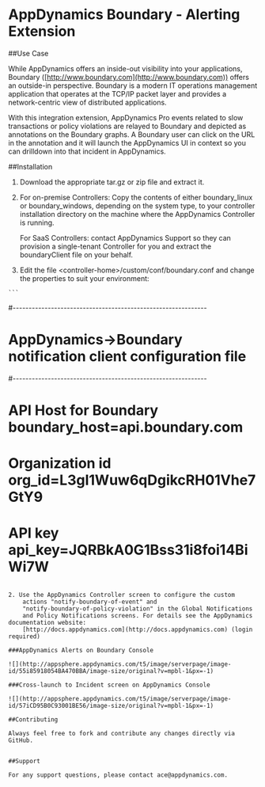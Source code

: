# AppDynamics Boundary - Alerting Extension

##Use Case

While AppDynamics offers an inside-out visibility into your
applications, Boundary 
([http://www.boundary.com](http://www.boundary.com)) offers an
outside-in perspective. Boundary is a modern IT operations management application that operates at the
TCP/IP packet layer and provides a network-centric view of distributed applications.

With this integration extension, AppDynamics Pro events related to slow transactions or policy violations 
are relayed to Boundary and depicted as
annotations on the Boundary graphs. A Boundary user can click on the URL
in the annotation and it will launch the AppDynamics UI in context
so you can drilldown into that incident in AppDynamics.

##Installation 

1.  Download the appropriate tar.gz or zip file and extract it.
2.  For on-premise Controllers: Copy the contents of either boundary\_linux or boundary_windows, depending on the system type, to your 
controller installation directory on the machine where the AppDynamics Controller is running.
   
     For SaaS Controllers: contact AppDynamics Support so they can provision a single-tenant Controller for you and extract the boundaryClient file on your behalf.
2.   Edit the file \<controller-home\>/custom/conf/boundary.conf and
    change the properties to suit your environment:

    ```
#------------------------------------------------------------- 
# AppDynamics->Boundary notification client configuration file
#------------------------------------------------------------- 
# API Host for Boundary boundary_host=api.boundary.com 
# Organization id org_id=L3gI1Wuw6qDgikcRH01Vhe7GtY9 
# API key api_key=JQRBkA0G1Bss31i8foi14BiWi7W 
```

2. Use the AppDynamics Controller screen to configure the custom
    actions "notify-boundary-of-event" and
    "notify-boundary-of-policy-violation" in the Global Notifications
    and Policy Notifications screens. For details see the AppDynamics documentation website:
    [http://docs.appdynamics.com](http://docs.appdynamics.com) (login required)

###AppDynamics Alerts on Boundary Console

![](http://appsphere.appdynamics.com/t5/image/serverpage/image-id/55i85918054BA470BBA/image-size/original?v=mpbl-1&px=-1)

###Cross-launch to Incident screen on AppDynamics Console

![](http://appsphere.appdynamics.com/t5/image/serverpage/image-id/57iCD95B0C93001BE56/image-size/original?v=mpbl-1&px=-1)

##Contributing

Always feel free to fork and contribute any changes directly via GitHub.


##Support

For any support questions, please contact ace@appdynamics.com.
